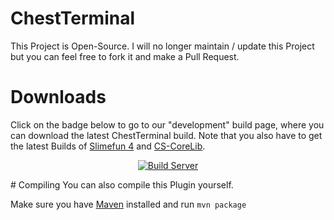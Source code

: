 # ChestTerminal
This Project is Open-Source.
I will no longer maintain / update this Project but you can feel free to fork it and make a Pull Request.

# Downloads
Click on the badge below to go to our "development" build page, where you can download the latest ChestTerminal build.
Note that you also have to get the latest Builds of [Slimefun 4](https://github.com/TheBusyBiscuit/Slimefun4) and [CS-CoreLib](https://github.com/TheBusyBiscuit/CS-CoreLib).

<p align="center">
  <a href="https://thebusybiscuit.github.io/builds/TheBusyBiscuit/ChestTerminal/master/">
    <img src="https://thebusybiscuit.github.io/builds/TheBusyBiscuit/ChestTerminal/master/badge.svg" alt="Build Server"/>
  </a>
</p>
# Compiling
You can also compile this Plugin yourself.

Make sure you have [Maven](https://maven.apache.org/download.cgi) installed and run
```mvn package```
